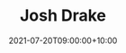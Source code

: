 ---
title: "Josh Drake"
date: 2021-07-20T09:00:00+10:00
draft: false
image: "images/team/josh-drake.jpg"
jobtitle: "Security Area Coordinator"
institution: "Indiana University"
#website: ""
linkedinurl: ""
weight: 5
---